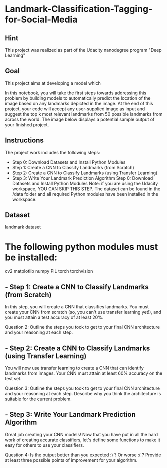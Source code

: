 # Landmark-Classification-Tagging-for-Social-Media
## Hint
This project was realized as part of the Udacity nanodegree program "Deep Learning"

## Goal
This project aims at developing a model which

In this notebook, you will take the first steps towards addressing this problem by building models to automatically predict the location of the image based on any landmarks depicted in the image. At the end of this project, your code will accept any user-supplied image as input and suggest the top k most relevant landmarks from 50 possible landmarks from across the world. The image below displays a potential sample output of your finished project.

## Instructions
The project work includes the following steps:

- Step 0: Download Datasets and Install Python Modules
- Step 1: Create a CNN to Classify Landmarks (from Scratch)
- Step 2: Create a CNN to Classify Landmarks (using Transfer Learning)
- Step 3: Write Your Landmark Prediction Algorithm
Step 0: Download Datasets and Install Python Modules Note: if you are using the Udacity workspace, YOU CAN SKIP THIS STEP. The dataset can be found in the /data folder and all required Python modules have been installed in the workspace.

## Dataset
landmark dataset

# The following python modules must be installed:
cv2
matplotlib
numpy
PIL
torch
torchvision
## - Step 1: Create a CNN to Classify Landmarks (from Scratch)
In this step, you will create a CNN that classifies landmarks. You must create your CNN from scratch (so, you can't use transfer learning yet!), and you must attain a test accuracy of at least 20%.

Question 2: Outline the steps you took to get to your final CNN architecture and your reasoning at each step.

## - Step 2: Create a CNN to Classify Landmarks (using Transfer Learning)
You will now use transfer learning to create a CNN that can identify landmarks from images. Your CNN must attain at least 60% accuracy on the test set.

Question 3: Outline the steps you took to get to your final CNN architecture and your reasoning at each step. Describe why you think the architecture is suitable for the current problem.


## - Step 3: Write Your Landmark Prediction Algorithm
Great job creating your CNN models! Now that you have put in all the hard work of creating accurate classifiers, let's define some functions to make it easy for others to use your classifiers.

Question 4: Is the output better than you expected :) ? Or worse :( ? Provide at least three possible points of improvement for your algorithm.

